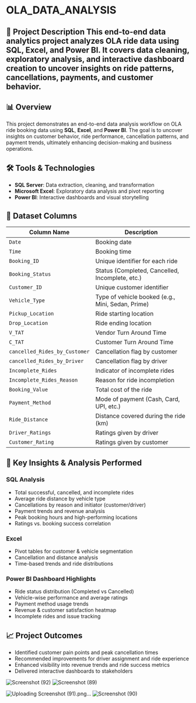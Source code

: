 # OLA_DATA_ANALYSIS
## 📝 Project Description  This end-to-end data analytics project analyzes OLA ride data using SQL, Excel, and Power BI. It covers data cleaning, exploratory analysis, and interactive dashboard creation to uncover insights on ride patterns, cancellations, payments, and customer behavior.


## 📊 Overview
This project demonstrates an end-to-end data analysis workflow on OLA ride booking data using **SQL**, **Excel**, and **Power BI**. The goal is to uncover insights on customer behavior, ride performance, cancellation patterns, and payment trends, ultimately enhancing decision-making and business operations.

## 🛠️ Tools & Technologies
- **SQL Server**: Data extraction, cleaning, and transformation
- **Microsoft Excel**: Exploratory data analysis and pivot reporting
- **Power BI**: Interactive dashboards and visual storytelling

## 📁 Dataset Columns

| Column Name                   | Description                                           |
|------------------------------|-------------------------------------------------------|
| `Date`                       | Booking date                                          |
| `Time`                       | Booking time                                          |
| `Booking_ID`                 | Unique identifier for each ride                      |
| `Booking_Status`             | Status (Completed, Cancelled, Incomplete, etc.)       |
| `Customer_ID`                | Unique customer identifier                           |
| `Vehicle_Type`               | Type of vehicle booked (e.g., Mini, Sedan, Prime)     |
| `Pickup_Location`            | Ride starting location                               |
| `Drop_Location`              | Ride ending location                                 |
| `V_TAT`                      | Vendor Turn Around Time                              |
| `C_TAT`                      | Customer Turn Around Time                            |
| `cancelled_Rides_by_Customer`| Cancellation flag by customer                        |
| `cancelled_Rides_by_Driver`  | Cancellation flag by driver                          |
| `Incomplete_Rides`           | Indicator of incomplete rides                        |
| `Incomplete_Rides_Reason`    | Reason for ride incompletion                         |
| `Booking_Value`              | Total cost of the ride                               |
| `Payment_Method`             | Mode of payment (Cash, Card, UPI, etc.)              |
| `Ride_Distance`              | Distance covered during the ride (km)                |
| `Driver_Ratings`             | Ratings given by driver                              |
| `Customer_Rating`            | Ratings given by customer                            |

## 📌 Key Insights & Analysis Performed

### SQL Analysis
- Total successful, cancelled, and incomplete rides
- Average ride distance by vehicle type
- Cancellations by reason and initiator (customer/driver)
- Payment trends and revenue analysis
- Peak booking hours and high-performing locations
- Ratings vs. booking success correlation

### Excel
- Pivot tables for customer & vehicle segmentation
- Cancellation and distance analysis
- Time-based trends and ride distributions

### Power BI Dashboard Highlights
- Ride status distribution (Completed vs Cancelled)
- Vehicle-wise performance and average ratings
- Payment method usage trends
- Revenue & customer satisfaction heatmap
- Incomplete rides and issue tracking

## 📈 Project Outcomes
- Identified customer pain points and peak cancellation times
- Recommended improvements for driver assignment and ride experience
- Enhanced visibility into revenue trends and ride success metrics
- Delivered interactive dashboards to stakeholders

![Screenshot (92)](https://github.com/user-attachments/assets/14884e4c-d5dd-4035-b5d2-8961abfc15fa)
![Screenshot (89)](https://github.com/user-attachments/assets/3a630437-7c32-428d-b686-325c101b9184)

![Uploading Screenshot (91).png…]()
![Screenshot (90)](https://github.com/user-attachments/assets/9d80a23f-1ab8-45fe-854f-32f261cf9358)




